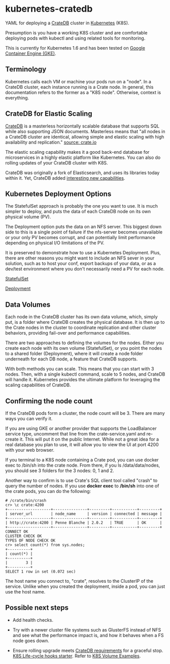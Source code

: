 # kubernetes-cratedb
YAML for deploying a [CrateDB](https://crate.io/) cluster in [Kubernetes](https://kubernetes.io/) (K8S). 

Presumption is you have a working K8S cluster and are comfortable deploying pods with kubectl and using related tools for monitoring.  

This is currently for Kubernetes 1.6 and has been tested on [Google Container Engine (GKE)](https://cloud.google.com/container-engine/). 

## Terminology

Kubernetes calls each VM or machine your pods run on a "node".  In a CrateDB cluster, each instance running is a Crate node.  In general, this documentation refers to the former as a "K8S node".  Otherwise, context is everything.   

## CrateDB for Elastic Scaling

[CrateDB](https://crate.io/) is a masterless horizontally scalable database that supports SQL while also supporting JSON documents.  Masterless means that "all nodes in a CrateDB cluster are identical, allowing simple and elastic scaling with high availability and replication." [source: crate.io](https://crate.io/overview/crate-vs-other-databases/)  

The elastic scaling capability makes it a good back-end database for microservices in a highly elastic platform like Kubernetes.  You can also do rolling updates of your CrateDB cluster with K8S. 

CrateDB was originally a fork of Elasticsearch, and uses its libraries today within it.  Yet, CrateDB added [interesting new capabilities](https://crate.io/a/how-is-crate-data-different-than-elasticsearch/).

## Kubernetes Deployment Options

The StatefulSet approach is probably the one you want to use.  It is much simpler to deploy, and puts the data of each CrateDB node on its own physical volume (PV).  

The Deployment option puts the data on an NFS server.  This biggest down side to this is a single point of failure if the nfs-server becomes unavailable or your only PV becomes corrupt, and can potentially limit performance depending on physical I/O limitations of the PV.

It is preserved to demonstrate how to use a Kubernetes Deployment.  Plus, there are other reasons you might want to include an NFS sever in your solution, such as to host your conf, export backups of your data, or as a dev/test environment where you don't necessarily need a PV for each node.

[StatefulSet](statefulset)

[Deployment](deployment)

## Data Volumes

Each node in the CrateDB cluster has its own data volume, which, simply put, is a folder where CrateDB creates the physical database.  It is then up to the Crate nodes in the cluster to coordinate replication and other cluster behaviors, providing fail-over and performance capabilities.     

There are two approaches to defining the volumes for the nodes.  Either you create each node with its own volume (StatefulSet), or you point the nodes to a shared folder (Deployment), where it will create a node folder underneath for each DB node, a feature that CrateDB supports.  

With both methods you can scale.  This means that you can start with 3 nodes.  Then, with a single kubectl command, scale to 5 nodes, and CrateDB will handle it.  Kubernetes provides the ultimate platform for leveraging the scaling capabilities of CrateDB. 

## Confirming the node count

If the CrateDB pods form a cluster, the node count will be 3.  There are many ways you can verify it.  

If you are using GKE or another provider that supports the LoadBalancer service type, uncomment that line from the crate-service.yaml and re-create it.  This will put it on the public Internet.  While not a great idea for a real database you plan to use, it will allow you to view the UI at port 4200 with your web browser.  

If you terminal to a K8S node containing a Crate pod, you can use docker exec to /bin/sh into the crate node.  From there, if you ls /data/data/nodes, you should see 3 folders for the 3 nodes: 0, 1 and 2.  

Another way to confirm is to use Crate's SQL client tool called "crash" to query the number of nodes.  If you use **docker exec** to **/bin/sh** into one of the crate pods, you can do the following:

   
	# /crate/bin/crash
	cr> \c crate:4200
	+-------------------+---------------+---------+-----------+---------+
	| server_url        | node_name     | version | connected | message |
	+-------------------+---------------+---------+-----------+---------+
	| http://crate:4200 | Penne Blanche | 2.0.2   | TRUE      | OK      |
	+-------------------+---------------+---------+-----------+---------+
	CONNECT OK
	CLUSTER CHECK OK
	TYPES OF NODE CHECK OK
	cr> select count(*) from sys.nodes;
	+----------+
	| count(*) |
	+----------+
	|        3 |
	+----------+
	SELECT 1 row in set (0.072 sec)
 
The host name you connect to, "crate", resolves to the ClusterIP of the service.  Unlike when you created the deployment, inside a pod, you can just use the host name.  

## Possible next steps

* Add health checks.

* Try with a newer cluster file systems such as GlusterFS instead of NFS and see what the performance impact is, and how it behaves when a FS node goes down.  

* Ensure rolling upgrade meets [CrateDB requirements](https://crate.io/docs/reference/best_practice/rolling_upgrade.html#rolling-upgrade) for a graceful stop.  [K8S Life-cycle hooks starter](https://pracucci.com/graceful-shutdown-of-kubernetes-pods.html). Refer to [K8S Volume Examples](https://github.com/kubernetes/kubernetes/tree/master/examples/volumes).  

